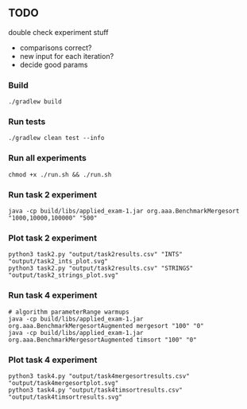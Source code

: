 ## TODO

double check experiment stuff

+ comparisons correct?
+ new input for each iteration?
+ decide good params

### Build

```shell
./gradlew build
```

### Run tests

```shell
./gradlew clean test --info
```

### Run all experiments

```shell
chmod +x ./run.sh && ./run.sh
```

### Run task 2 experiment

```shell
java -cp build/libs/applied_exam-1.jar org.aaa.BenchmarkMergesort "1000,10000,100000" "500"
```

### Plot task 2 experiment

```shell
python3 task2.py "output/task2results.csv" "INTS" "output/task2_ints_plot.svg" 
python3 task2.py "output/task2results.csv" "STRINGS" "output/task2_strings_plot.svg"
```

### Run task 4 experiment

```shell
# algorithm parameterRange warmups
java -cp build/libs/applied_exam-1.jar org.aaa.BenchmarkMergesortAugmented mergesort "100" "0"
java -cp build/libs/applied_exam-1.jar org.aaa.BenchmarkMergesortAugmented timsort "100" "0"
```

### Plot task 4 experiment

```shell
python3 task4.py "output/task4mergesortresults.csv" "output/task4mergesortplot.svg"
python3 task4.py "output/task4timsortresults.csv" "output/task4timsortresults.svg"
```


